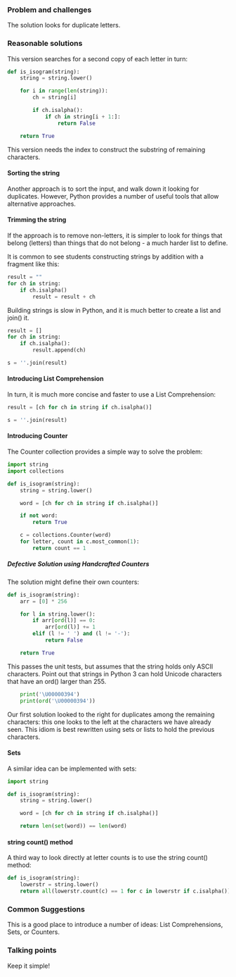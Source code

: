 ### Problem and challenges

The solution looks for duplicate letters.

### Reasonable solutions
	
This version searches for a second copy of each letter in turn:
	
```python
def is_isogram(string):
    string = string.lower()

    for i in range(len(string)):
        ch = string[i]

        if ch.isalpha():
            if ch in string[i + 1:]:
                return False

    return True
```

This version needs the index to construct the substring of remaining characters.

#### Sorting the string
    
Another approach is to sort the input, and walk down it looking for
duplicates. However, Python provides a number of useful tools that allow
alternative approaches.  

#### Trimming the string

If the approach is to remove non-letters, it is simpler to look for things that
belong (letters) than things that do not belong - a much harder list to define.

It is common to see students constructing strings by addition with a
fragment like this:

```python
result = ""
for ch in string:
	if ch.isalpha()
		result = result + ch
```

Building strings is slow in Python, and it is much better to create a list and join() it.

```python
result = []
for ch in string:
    if ch.isalpha():
        result.append(ch)

s = ''.join(result)
```

#### Introducing List Comprehension

In turn, it is much more concise and faster to use a List Comprehension:

```python
result = [ch for ch in string if ch.isalpha()]

s = ''.join(result)
```

#### Introducing Counter

The Counter collection provides a simple way to solve the problem:

```python
import string
import collections

def is_isogram(string):
    string = string.lower()

    word = [ch for ch in string if ch.isalpha()]

    if not word:
        return True

    c = collections.Counter(word)
    for letter, count in c.most_common(1):
        return count == 1
```

##### Defective Solution using Handcrafted Counters 

The solution might define their own counters:

```python
def is_isogram(string):
    arr = [0] * 256

    for l in string.lower():
        if arr[ord(l)] == 0:
            arr[ord(l)] += 1
        elif (l != ' ') and (l != '-'):
            return False

    return True
```

This passes the unit tests, but assumes that the string holds only ASCII characters.
Point out that strings in Python 3 can hold Unicode characters that 
have an ord() larger than 255.

```python
    print('\U00000394')
    print(ord('\U00000394'))
```

Our first solution looked to the right for duplicates among the remaining characters: 
this one looks to the left at the characters we have already seen.
This idiom is best rewritten using sets or lists to hold the previous characters.

#### Sets

A similar idea can be implemented with sets:

```python
import string

def is_isogram(string):
    string = string.lower()

    word = [ch for ch in string if ch.isalpha()]

    return len(set(word)) == len(word)
```

#### string count() method

A third way to look directly at letter counts is to use the string count() method:

```python
def is_isogram(string):
    lowerstr = string.lower()
    return all(lowerstr.count(c) == 1 for c in lowerstr if c.isalpha())
```

### Common Suggestions

This is a good place to introduce a number of ideas: List Comprehensions, Sets, or Counters.

### Talking points

Keep it simple!
